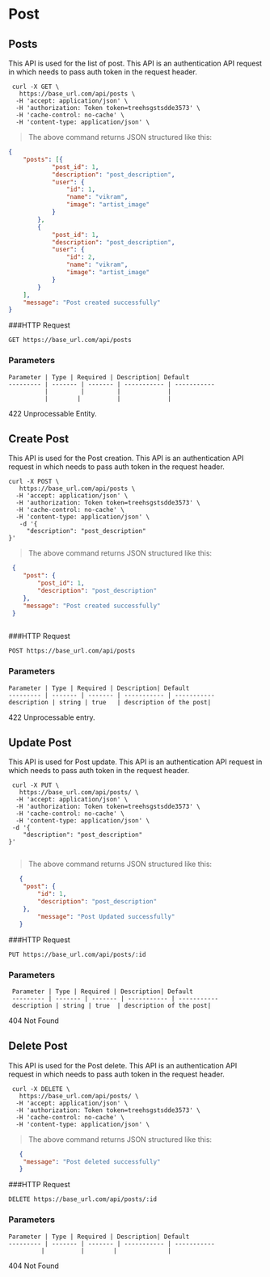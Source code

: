 # Post

## Posts

This API is used for the list of post.
This API is an authentication API request in which needs to pass auth token in the request header.

```shell
 curl -X GET \
   https://base_url.com/api/posts \
  -H 'accept: application/json' \
  -H 'authorization: Token token=treehsgstsdde3573' \
  -H 'cache-control: no-cache' \
  -H 'content-type: application/json' \
```

> The above command returns JSON structured like this:

```json
{
	"posts": [{
			"post_id": 1,
			"description": "post_description",
			"user": {
				"id": 1,
				"name": "vikram",
				"image": "artist_image"
			}
		},
		{
			"post_id": 1,
			"description": "post_description",
			"user": {
				"id": 2,
				"name": "vikram",
				"image": "artist_image"
			}
		}
	],
	"message": "Post created successfully"
}
 ```

###HTTP Request

`GET https://base_url.com/api/posts`

### Parameters

    Parameter | Type | Required | Description| Default
    --------- | ------- | ------- | ----------- | -----------
              |         |         |             |
              |        |          |             |

<aside class="warning"> 422 Unprocessable Entity.</aside>


## Create Post

This API is used for the Post creation.
This API is an authentication API request in which needs to pass auth token in the request header.

```shell
curl -X POST \
   https://base_url.com/api/posts \
  -H 'accept: application/json' \
  -H 'authorization: Token token=treehsgstsdde3573' \
  -H 'cache-control: no-cache' \
  -H 'content-type: application/json' \
   -d '{
	 "description": "post_description"
}'

```

> The above command returns JSON structured like this:

```json
 {
 	"post": {
 		"post_id": 1,
 		"description": "post_description"
 	},
 	"message": "Post created successfully"
 }
   
   ```

###HTTP Request

`POST https://base_url.com/api/posts`

### Parameters

    Parameter | Type | Required | Description| Default
    --------- | ------- | ------- | ----------- | -----------
    description | string | true   | description of the post| 

 <aside class="warning"> 422 Unprocessable entry.</aside>


## Update Post

This API is used for Post update.
This API is an authentication API request in which needs to pass auth token in the request header.

```shell 
 curl -X PUT \
   https://base_url.com/api/posts/ \
  -H 'accept: application/json' \
  -H 'authorization: Token token=treehsgstsdde3573' \
  -H 'cache-control: no-cache' \
  -H 'content-type: application/json' \
 -d '{
	"description": "post_description"
}'


```

> The above command returns JSON structured like this:

```json
   {
   	"post": {
   		"id": 1,
   		"description": "post_description"
   	},
   	 	"message": "Post Updated successfully"
   }
```


###HTTP Request

`PUT https://base_url.com/api/posts/:id`


### Parameters

     Parameter | Type | Required | Description| Default
     --------- | ------- | ------- | ----------- | -----------
     description | string | true  | description of the post| 

 <aside class="warning"> 404 Not Found</aside>


## Delete Post

This API is used for the Post delete.
This API is an authentication API request in which needs to pass auth token in the request header.

```shell
 curl -X DELETE \
   https://base_url.com/api/posts/ \
  -H 'accept: application/json' \
  -H 'authorization: Token token=treehsgstsdde3573' \
  -H 'cache-control: no-cache' \
  -H 'content-type: application/json' \
```

> The above command returns JSON structured like this:

```json
   {
   	"message": "Post deleted successfully"
   }
```

###HTTP Request

`DELETE https://base_url.com/api/posts/:id`

### Parameters

    Parameter | Type | Required | Description| Default
    --------- | ------- | ------- | ----------- | -----------
             |          |        |              |
  

 <aside class="warning"> 404 Not Found</aside>
